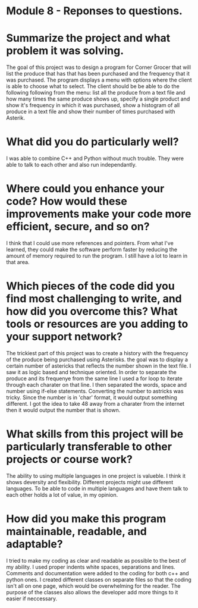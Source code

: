 # Module 8 - Reponses to questions.

# Summarize the project and what problem it was solving.
The goal of this project was to design a program for Corner Grocer that will list the produce that has that has been purchased and the frequency that it was purchased. The program displays a menu with options where the client is able to choose what to select. The client should be be able to do the following following from the menu: list all the produce from a text file and how many times the same produce shows up, specify a single product and show it's frequency in which it was purchased, show a histogram of all produce in a text file and show their number of times purchased with Asterik. 

# What did you do particularly well?
I was able to combine C++ and Python without much trouble. They were able to talk to each other and also run independantly. 

# Where could you enhance your code? How would these improvements make your code more efficient, secure, and so on?
I think that I could use more references and pointers. From what I've learned, they could make the software perform faster by reducing the amount of memory required to run the program. I still have a lot to learn in that area. 

# Which pieces of the code did you find most challenging to write, and how did you overcome this? What tools or resources are you adding to your support network?
The trickiest part of this project was to create a history with the frequency of the produce being purchased using Asterisks. the goal was to display a certain number of astericks that reflects the number shown in the text file. I saw it as logic based and technique oriented. In order to separate the produce and its frequenye from the same line I used a for loop to iterate through each charater on that line. I then separated the words, space and number using if-else statements. Converting the number to astricks was tricky. Since the number is in 'char' format, it would output something different. I got the idea to take 48 away from a charater from the internet then it would output the number that is shown.

# What skills from this project will be particularly transferable to other projects or course work?
The ability to using multiple languages in one project is valueble. I think it shows deversity and flexibility. Different projects might use different languages. To be able to code in multiple languages and have them talk to each other holds a lot of value, in my opinion. 

# How did you make this program maintainable, readable, and adaptable?
I tried to make my coding as clear and readable as possible to the best of my ability. I used proper indents white spaces, separations and lines. Comments and documentation were added to the coding for both c++ and python ones. I created different classes on separate files so that the coding isn't all on one page, which would be overwhelming for the reader. The purpose of the classes also allows the developer add more things to it easier if neccessary. 